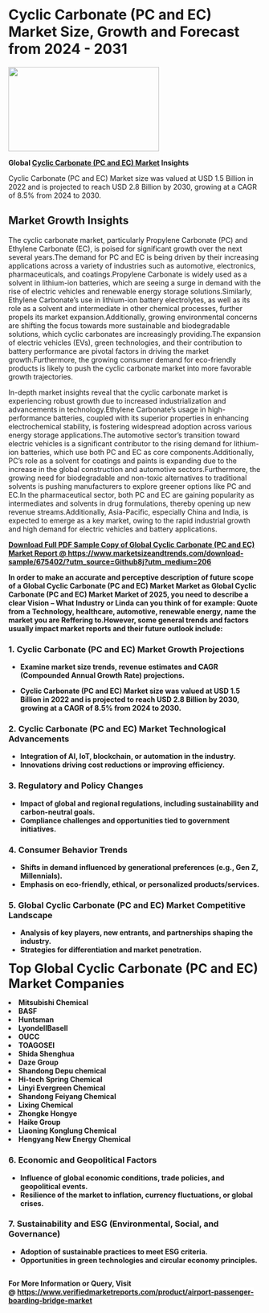 <H1>Cyclic Carbonate (PC and EC) Market Size, Growth and Forecast from 2024 - 2031</H1><img class="aligncenter size-medium wp-image-584254" src="https://thirdeyenews.in/wp-content/uploads/2024/09/Global-Market-Research-300x168.jpeg" alt="" width="300" height="168" /><p><strong>Global&nbsp;<a href="https://www.marketsizeandtrends.com/download-sample/675402/?utm_source=Github8j?utm_medium=206">Cyclic Carbonate (PC and EC) Market</a> Insights</strong></p><p>Cyclic Carbonate (PC and EC) Market size was valued at USD 1.5 Billion in 2022 and is projected to reach USD 2.8 Billion by 2030, growing at a CAGR of 8.5% from 2024 to 2030.</p><p><h2>Market Growth Insights</h2> <p>The cyclic carbonate market, particularly Propylene Carbonate (PC) and Ethylene Carbonate (EC), is poised for significant growth over the next several years.The demand for PC and EC is being driven by their increasing applications across a variety of industries such as automotive, electronics, pharmaceuticals, and coatings.Propylene Carbonate is widely used as a solvent in lithium-ion batteries, which are seeing a surge in demand with the rise of electric vehicles and renewable energy storage solutions.Similarly, Ethylene Carbonate’s use in lithium-ion battery electrolytes, as well as its role as a solvent and intermediate in other chemical processes, further propels its market expansion.Additionally, growing environmental concerns are shifting the focus towards more sustainable and biodegradable solutions, which cyclic carbonates are increasingly providing.The expansion of electric vehicles (EVs), green technologies, and their contribution to battery performance are pivotal factors in driving the market growth.Furthermore, the growing consumer demand for eco-friendly products is likely to push the cyclic carbonate market into more favorable growth trajectories.</p> <p><strong><a href="#"></a></strong></p> <p>In-depth market insights reveal that the cyclic carbonate market is experiencing robust growth due to increased industrialization and advancements in technology.Ethylene Carbonate’s usage in high-performance batteries, coupled with its superior properties in enhancing electrochemical stability, is fostering widespread adoption across various energy storage applications.The automotive sector’s transition toward electric vehicles is a significant contributor to the rising demand for lithium-ion batteries, which use both PC and EC as core components.Additionally, PC’s role as a solvent for coatings and paints is expanding due to the increase in the global construction and automotive sectors.Furthermore, the growing need for biodegradable and non-toxic alternatives to traditional solvents is pushing manufacturers to explore greener options like PC and EC.In the pharmaceutical sector, both PC and EC are gaining popularity as intermediates and solvents in drug formulations, thereby opening up new revenue streams.Additionally, Asia-Pacific, especially China and India, is expected to emerge as a key market, owing to the rapid industrial growth and high demand for electric vehicles and battery applications.</p> <p><strong><a href="#"></p><p><span class=""><strong>Download Full PDF Sample Copy of Global Cyclic Carbonate (PC and EC) Market Report</strong> @ <a href="https://www.marketsizeandtrends.com/download-sample/675402/?utm_source=Github8j?utm_medium=206" target="_blank">https://www.marketsizeandtrends.com/download-sample/675402/?utm_source=Github8j?utm_medium=206</a></span></p><p>In order to make an accurate and perceptive description of future scope of a Global&nbsp;Cyclic Carbonate (PC and EC) Market Market as Global&nbsp;Cyclic Carbonate (PC and EC) Market Market of 2025, you need to describe a clear Vision &ndash; What Industry or Linda can you think of for example: Quote from a Technology, healthcare, automotive, renewable energy, name the market you are Reffering to.However, some general trends and factors usually impact market reports and their future outlook include:</p><h3>1.&nbsp;<strong>Cyclic Carbonate (PC and EC) Market Growth Projections</strong></h3><ul><li>Examine market size trends, revenue estimates and CAGR (Compounded Annual Growth Rate) projections.</li><li><p>Cyclic Carbonate (PC and EC) Market size was valued at USD 1.5 Billion in 2022 and is projected to reach USD 2.8 Billion by 2030, growing at a CAGR of 8.5% from 2024 to 2030.</p></li></ul><h3>2.&nbsp;<strong>Cyclic Carbonate (PC and EC) Market Technological Advancements</strong></h3><ul><li>Integration of AI, IoT, blockchain, or automation in the industry.</li><li>Innovations driving cost reductions or improving efficiency.</li></ul><h3>3.&nbsp;<strong>Regulatory and Policy Changes</strong></h3><ul><li>Impact of global and regional regulations, including sustainability and carbon-neutral goals.</li><li>Compliance challenges and opportunities tied to government initiatives.</li></ul><h3>4.&nbsp;<strong>Consumer Behavior Trends</strong></h3><ul><li>Shifts in demand influenced by generational preferences (e.g., Gen Z, Millennials).</li><li>Emphasis on eco-friendly, ethical, or personalized products/services.</li></ul><h3>5.&nbsp;<strong>Global Cyclic Carbonate (PC and EC) Market Competitive Landscape</strong></h3><ul><li>Analysis of key players, new entrants, and partnerships shaping the industry.</li><li>Strategies for differentiation and market penetration.</li></ul><p data-pm-slice="1 1 []"><span style="color: inherit; font-family: inherit; font-size: 25px;">Top Global Cyclic Carbonate (PC and EC) Market Companies</span></p><div class="" data-test-id=""><p><li>Mitsubishi Chemical</li><li> BASF</li><li> Huntsman</li><li> LyondellBasell</li><li> OUCC</li><li> TOAGOSEI</li><li> Shida Shenghua</li><li> Daze Group</li><li> Shandong Depu chemical</li><li> Hi-tech Spring Chemical</li><li> Linyi Evergreen Chemical</li><li> Shandong Feiyang Chemical</li><li> Lixing Chemical</li><li> Zhongke Hongye</li><li> Haike Group</li><li> Liaoning Konglung Chemical</li><li> Hengyang New Energy Chemical</li></p></div><h3>6.&nbsp;<strong>Economic and Geopolitical Factors</strong></h3><ul><li>Influence of global economic conditions, trade policies, and geopolitical events.</li><li>Resilience of the market to inflation, currency fluctuations, or global crises.</li></ul><h3>7.&nbsp;<strong>Sustainability and ESG (Environmental, Social, and Governance)</strong></h3><ul><li>Adoption of sustainable practices to meet ESG criteria.</li><li>Opportunities in green technologies and circular economy principles.</li></ul><h2><strong style="font-size: 14px;">For More Information or Query, Visit @&nbsp;</strong><a style="background-color: #ffffff; font-size: 14px;" href="https://www.marketsizeandtrends.com/report/cyclic-carbonate-pc-and-ec-market/" target="_blank">https://www.verifiedmarketreports.com/product/airport-passenger-boarding-bridge-market</a></h2>